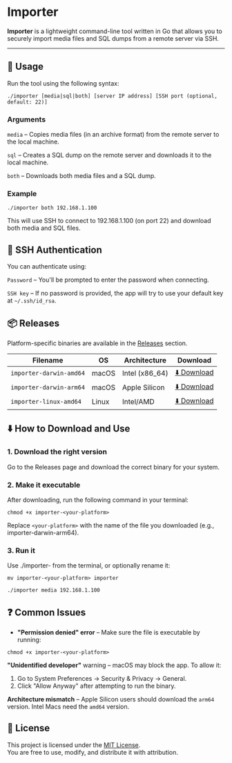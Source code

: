 # Importer

**Importer** is a lightweight command-line tool written in Go that allows you to securely import media files and SQL dumps from a remote server via SSH.

---

## 🔧 Usage

Run the tool using the following syntax:

```
./importer [media|sql|both] [server IP address] [SSH port (optional, default: 22)]
```
### Arguments
`media` – Copies media files (in an archive format) from the remote server to the local machine.

`sql` – Creates a SQL dump on the remote server and downloads it to the local machine.

`both` – Downloads both media files and a SQL dump.

### Example
```
./importer both 192.168.1.100
```
This will use SSH to connect to 192.168.1.100 (on port 22) and download both media and SQL files.

## 🔐 SSH Authentication
You can authenticate using:

`Password` – You'll be prompted to enter the password when connecting.

`SSH key` – If no password is provided, the app will try to use your default key at `~/.ssh/id_rsa`.

## 📦 Releases

Platform-specific binaries are available in the [Releases](https://github.com/AbsoluteWebServices/importer/releases) section.

| Filename                  | OS     | Architecture   | Download |
|---------------------------|--------|----------------|----------|
| `importer-darwin-amd64`   | macOS  | Intel (x86_64) | [⬇️ Download](https://github.com/AbsoluteWebServices/importer/releases/latest/download/importer-darwin-amd64) |
| `importer-darwin-arm64`   | macOS  | Apple Silicon  | [⬇️ Download](https://github.com/AbsoluteWebServices/importer/releases/latest/download/importer-darwin-arm64) |
| `importer-linux-amd64`    | Linux  | Intel/AMD      | [⬇️ Download](https://github.com/AbsoluteWebServices/importer/releases/latest/download/importer-linux-amd64) |

## ⬇️ How to Download and Use
### 1. Download the right version
Go to the Releases page and download the correct binary for your system.

### 2. Make it executable
After downloading, run the following command in your terminal:

```
chmod +x importer-<your-platform>
```
Replace `<your-platform>` with the name of the file you downloaded (e.g., importer-darwin-arm64).

### 3. Run it
Use ./importer-<your-platform> from the terminal, or optionally rename it:

```
mv importer-<your-platform> importer

./importer media 192.168.1.100
```
## ❓ Common Issues
- **"Permission denied" error** – Make sure the file is executable by running:
```
chmod +x importer-<your-platform>
```

**"Unidentified developer"** warning – macOS may block the app. To allow it:
1. Go to System Preferences → Security & Privacy → General.
2. Click "Allow Anyway" after attempting to run the binary.

**Architecture mismatch** – Apple Silicon users should download the `arm64` version. Intel Macs need the `amd64` version.

## 📄 License

This project is licensed under the [MIT License](./LICENSE).  
You are free to use, modify, and distribute it with attribution.

